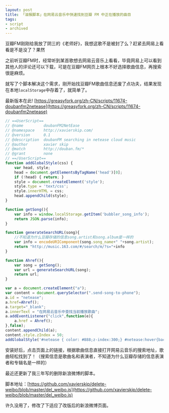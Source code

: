 ```yaml
---
layout: post
title: 「油猴脚本」在网易云音乐中快速找到豆瓣 FM 中正在播放的曲目  
tags:
- script
- archived
---
```


豆瓣FM刚刚给我放了阴三的《老师好》，我想这歌不是被封了么？赶紧去网易上看看是不是没了？果然 

之前听豆瓣FM时，经常听到某首歌想去网易云音乐上看看，毕竟网易上可以看到其他人的评论还可以下载，可是在豆瓣FM网页上根本不好选择歌曲信息，再搜索很是麻烦。 

就写了个脚本解决这个需求，刚开始找豆瓣FM歌曲信息还废了点功夫，结果发现在本地`localStorage`中存着了，就简单了。

最新版本在此!
[https://greasyfork.org/zh-CN/scripts/11674-doubanfm2netease](https://greasyfork.org/zh-CN/scripts/11674-doubanfm2netease)

```javascript
// ==UserScript==
// @name         doubanFM2NetEase
// @namespace    http://xavierskip.com/
// @version      0.1
// @description  doubanFM searching in netease cloud music
// @author       xavier skip
// @match        http://douban.fm/*
// @grant        none
// ==/UserScript==
function addGlobalStyle(css) {
	var head, style;
	head = document.getElementsByTagName('head')[0];
	if (!head) { return; }
	style = document.createElement('style');
	style.type = 'text/css';
	style.innerHTML = css;
	head.appendChild(style);
}

function getSong(){
    var info = window.localStorage.getItem('bubbler_song_info');
    return JSON.parse(info);
}

function generateSearchURL(song){
    //不知道为什么豆瓣存储的信息song.artist和song.album是一样的
    var info = encodeURIComponent(song.song_name+" "+song.artist);
    return "http://music.163.com/#/search/m/?s="+info
}

function Ahref(){
    var song = getSong();
    var url = generateSearchURL(song);
    return url;
}

var a = document.createElement("a");
var content = document.querySelector(".send-song-to-phone");
a.id = "netease";
a.href=Ahref();
a.target="_blank";
a.innerText = "在网易云音乐中查找当前播放歌曲";
a.addEventListener("click",function(e){
    a.href = Ahref();
},false);
content.appendChild(a);
content.style.zIndex = 50;
addGlobalStyle('#netease { color: #888;z-index:300;} #netease:hover{background: 0;color: #5b9;}');
```

安装好后，点击页面上的链接，根据歌曲信息直接打开网易云音乐的搜索地址，歌曲轻松找到了！（搜索信息是歌曲名和表演者，不知道为什么豆瓣存储的信息表演者和专辑名是一样的）

最近还更新了我三年写的删除新浪微博的脚本。

脚本地址：[https://github.com/xavierskip/delete-weibo/blob/master/del_weibo.js](https://github.com/xavierskip/delete-weibo/blob/master/del_weibo.js)

许久没用了，修改了下适应了改版后的新浪微博页面。

